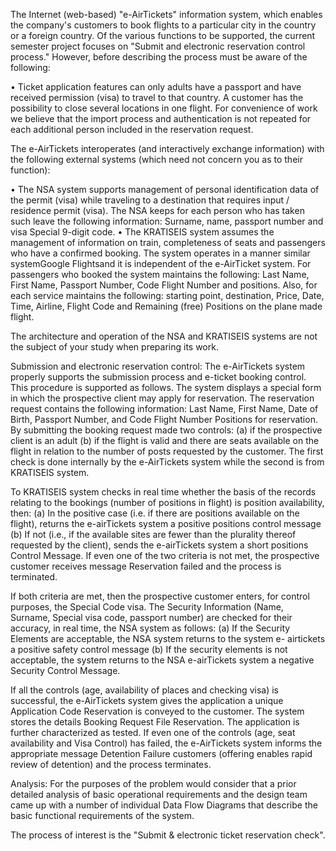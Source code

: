 The Internet (web-based) "e-AirTickets" information system, which enables the company's customers to book flights to a particular city in the country or a foreign country. Of the various functions to be supported, the current semester project focuses on "Submit and electronic reservation control process." However, before describing the process must be aware of the following:

•	Ticket application features can only adults have a passport and have received permission (visa) to travel to that country. A customer has the possibility to close several locations in one flight. For convenience of work we believe that the import process and authentication is not repeated for each additional person included in the reservation request.

The e-AirTickets interoperates (and interactively exchange information) with the following external systems (which need not concern you as to their function):

•	The NSA system supports management of personal identification data of the permit (visa) while traveling to a destination that requires input / residence permit (visa). The NSA keeps for each person who has taken such leave the following information: Surname, name, passport number and visa Special 9-digit code.
•	The KRATISEIS system assumes the management of information on train, completeness of seats and passengers who have a confirmed booking. The system operates in a manner similar systemGoogle Flightsand it is independent of the e-AirTicket system. For passengers who booked the system maintains the following: Last Name, First Name, Passport Number, Code Flight Number and positions. Also, for each service maintains the following: starting point, destination, Price, Date, Time, Airline, Flight Code and Remaining (free) Positions on the plane made flight.

The architecture and operation of the NSA and KRATISEIS systems are not the subject of your study when preparing its work.

Submission and electronic reservation control:
The e-AirTickets system properly supports the submission process and e-ticket booking control. This procedure is supported as follows. The system displays a special form in which the prospective client may apply for reservation. The reservation request contains the following information: Last Name, First Name, Date of Birth, Passport Number, and Code Flight Number Positions for reservation. By submitting the booking request made two controls: (a) if the prospective client is an adult (b) if the flight is valid and there are seats available on the flight in relation to the number of posts requested by the customer. The first check is done internally by the e-AirTickets system while the second is from KRATISEIS system.

To KRATISEIS system checks in real time whether the basis of the records relating to the bookings (number of positions in flight) is position availability, then: (a) In the positive case (i.e. if there are positions available on the flight), returns the e-airTickets system a positive positions control message (b) If not (i.e., if the available sites are fewer than the plurality thereof requested by the client), sends the e-airTickets system a short positions Control Message. If even one of the two criteria is not met, the prospective customer receives message Reservation failed and the process is terminated.

If both criteria are met, then the prospective customer enters, for control purposes, the Special Code visa. The Security Information (Name, Surname, Special visa code, passport number) are checked for their accuracy, in real time, the NSA system as follows: (a) If the Security Elements are acceptable, the NSA system returns to the system e- airtickets a positive safety control message (b) If the security elements is not acceptable, the system returns to the NSA e-airTickets system a negative Security Control Message.

If all the controls (age, availability of places and checking visa) is successful, the e-AirTickets system gives the application a unique Application Code Reservation is conveyed to the customer. The system stores the details Booking Request File Reservation. The application is further characterized as tested. If even one of the controls (age, seat availability and Visa Control) has failed, the e-AirTickets system informs the appropriate message Detention Failure customers (offering enables rapid review of detention) and the process terminates.

Analysis:
For the purposes of the problem would consider that a prior detailed analysis of basic operational requirements and the design team came up with a number of individual Data Flow Diagrams that describe the basic functional requirements of the system.

The process of interest is the "Submit & electronic ticket reservation check".



